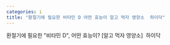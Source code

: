 ```yaml
---
categories: i
title: "환절기에 필요한 비타민 D 어떤 효능이 알고 먹자 영양소  하이닥"
---
```

환절기에 필요한 "비타민 D", 어떤 효능이? [알고 먹자 영양소]&nbsp;&nbsp;하이닥